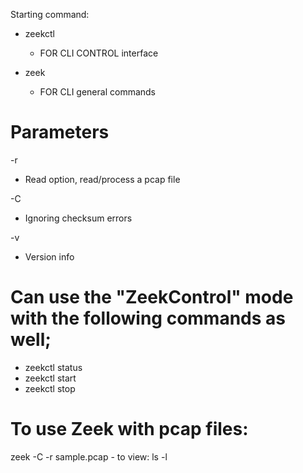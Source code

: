 Starting command: 
- zeekctl 
  - FOR CLI CONTROL interface

- zeek 
  - FOR CLI general commands

# Parameters
-r 
- Read option, read/process a pcap file  

-C
- Ignoring checksum errors

-v 
- Version info

# Can use the "ZeekControl" mode with the following commands as well;
- zeekctl status 
- zeekctl start 
- zeekctl stop

# To use Zeek with pcap files:
zeek -C -r sample.pcap 
    - to view: ls -l

